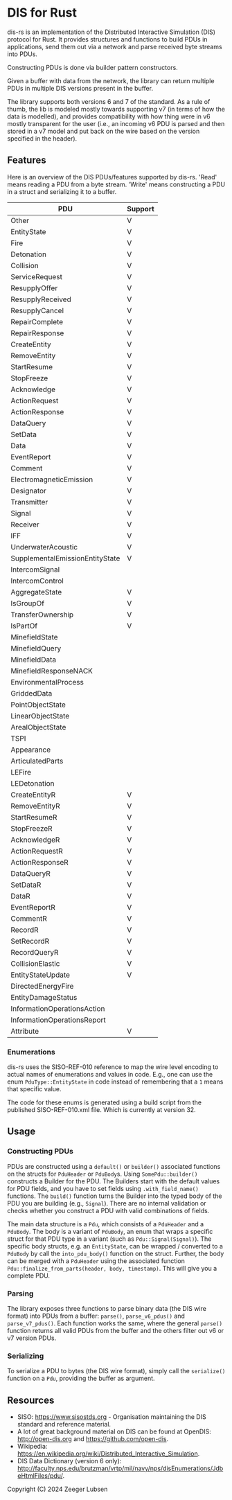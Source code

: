 # DIS for Rust

dis-rs is an implementation of the Distributed Interactive Simulation (DIS) protocol for Rust. It provides structures and functions to build PDUs in applications, send them out via a network and parse received byte streams into PDUs.

Constructing PDUs is done via builder pattern constructors.

Given a buffer with data from the network, the library can return multiple PDUs in multiple DIS versions present in the buffer.

The library supports both versions 6 and 7 of the standard. As a rule of thumb, the lib is modeled mostly towards supporting v7 (in terms of how the data is modelled), and provides compatibility with how thing were in v6 mostly transparent for the user (i.e., an incoming v6 PDU is parsed and then stored in a v7 model and put back on the wire based on the version specified in the header).

## Features

Here is an overview of the DIS PDUs/features supported by dis-rs. 'Read' means reading a PDU from a byte stream. 'Write' means constructing a PDU in a struct and serializing it to a buffer. 

| PDU                             | Support |
|---------------------------------|---------|
| Other                           | V       |
| EntityState                     | V       |
| Fire                            | V       |
| Detonation                      | V       |
| Collision                       | V       |
| ServiceRequest                  | V       |
| ResupplyOffer                   | V       |
| ResupplyReceived                | V       |
| ResupplyCancel                  | V       |
| RepairComplete                  | V       |
| RepairResponse                  | V       |
| CreateEntity                    | V       |
| RemoveEntity                    | V       |
| StartResume                     | V       |
| StopFreeze                      | V       |
| Acknowledge                     | V       |
| ActionRequest                   | V       |
| ActionResponse                  | V       |
| DataQuery                       | V       |
| SetData                         | V       |
| Data                            | V       |
| EventReport                     | V       |
| Comment                         | V       |
| ElectromagneticEmission         | V       |
| Designator                      | V       |
| Transmitter                     | V       |
| Signal                          | V       |
| Receiver                        | V       |
| IFF                             | V       |
| UnderwaterAcoustic              | V       |
| SupplementalEmissionEntityState | V       |
| IntercomSignal                  |         |
| IntercomControl                 |         |
| AggregateState                  | V       |
| IsGroupOf                       | V       |
| TransferOwnership               | V       |
| IsPartOf                        | V       |
|   MinefieldState |         |
|   MinefieldQuery |         |
|    MinefieldData |         |
|    MinefieldResponseNACK |         |
|    EnvironmentalProcess |         |
|    GriddedData |         |
|    PointObjectState |         |
|    LinearObjectState |         |
|    ArealObjectState |         |
|    TSPI |         |
|    Appearance |         |
|    ArticulatedParts |         |
|    LEFire |         |
|    LEDetonation |         |
|     CreateEntityR | V       |
|     RemoveEntityR | V       |
|     StartResumeR | V       |
|     StopFreezeR | V       |
|     AcknowledgeR | V       |
|     ActionRequestR | V       |
|     ActionResponseR | V       |
|     DataQueryR | V       |
|     SetDataR | V       |
|     DataR | V       |
|     EventReportR | V       |
|     CommentR | V       |
|     RecordR | V       |
|     SetRecordR | V       |
|     RecordQueryR | V       |
|     CollisionElastic | V       |
|     EntityStateUpdate | V       |
|    DirectedEnergyFire |         |
|    EntityDamageStatus |         |
|    InformationOperationsAction |         |
|    InformationOperationsReport |         |
|    Attribute | V       |

### Enumerations
dis-rs uses the SISO-REF-010 reference to map the wire level encoding to actual names of enumerations and values in code.
E.g., one can use the enum `PduType::EntityState` in code instead of remembering that a `1` means that specific value.

The code for these enums is generated using a build script from the published SISO-REF-010.xml file. Which is currently at version 32.

## Usage

### Constructing PDUs
PDUs are constructed using a `default()` or `builder()` associated functions on the structs for `PduHeader` or `PduBody`s. 
Using `SomePdu::builder()` constructs a Builder for the PDU.
The Builders start with the default values for PDU fields, and you have to set fields using `.with_field_name()` functions.
The `build()` function turns the Builder into the typed body of the PDU you are building (e.g., `Signal`). 
There are no internal validation or checks whether you construct a PDU with valid combinations of fields.

The main data structure is a `Pdu`, which consists of a `PduHeader` and a `PduBody`. The body is a variant of `PduBody`, an enum that wraps a specific struct for that PDU type in a variant (such as `Pdu::Signal(Signal)`).
The specific body structs, e.g. an `EntityState`, can be wrapped / converted to a `PduBody` by call the `into_pdu_body()` function on the struct.
Further, the body can be merged with a `PduHeader` using the associated function `Pdu::finalize_from_parts(header, body, timestamp)`. This will give you a complete PDU.

### Parsing
The library exposes three functions to parse binary data (the DIS wire format) into PDUs from a buffer: `parse()`, `parse_v6_pdus()` and `parse_v7_pdus()`.
Each function works the same, where the general `parse()` function returns all valid PDUs from the buffer and the others filter out v6 or v7 version PDUs.

### Serializing
To serialize a PDU to bytes (the DIS wire format), simply call the `serialize()` function on a `Pdu`, providing the buffer as argument.

## Resources

- SISO: https://www.sisostds.org - Organisation maintaining the DIS standard and reference material.
- A lot of great background material on DIS can be found at OpenDIS: http://open-dis.org and https://github.com/open-dis.
- Wikipedia: https://en.wikipedia.org/wiki/Distributed_Interactive_Simulation.
- DIS Data Dictionary (version 6 only): http://faculty.nps.edu/brutzman/vrtp/mil/navy/nps/disEnumerations/JdbeHtmlFiles/pdu/.

Copyright (C) 2024 Zeeger Lubsen